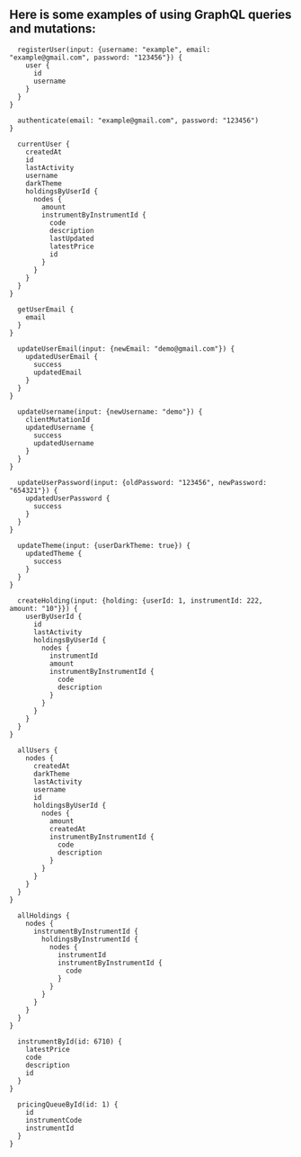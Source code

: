 ## Here is some examples of using GraphQL queries and mutations:

```mutation registerUser {
  registerUser(input: {username: "example", email: "example@gmail.com", password: "123456"}) {
    user {
      id
      username
    }
  }
}
```

```query authenticate {
  authenticate(email: "example@gmail.com", password: "123456")
}
```

```query currentUser {
  currentUser {
    createdAt
    id
    lastActivity
    username
    darkTheme
    holdingsByUserId {
      nodes {
        amount
        instrumentByInstrumentId {
          code
          description
          lastUpdated
          latestPrice
          id
        }
      }
    }
  }
}
```

```query getUserEmail {
  getUserEmail {
    email
  }
}
```

```mutation updateUserEmail {
  updateUserEmail(input: {newEmail: "demo@gmail.com"}) {
    updatedUserEmail {
      success
      updatedEmail
    }
  }
}
```

```mutation updateUsername {
  updateUsername(input: {newUsername: "demo"}) {
    clientMutationId
    updatedUsername {
      success
      updatedUsername
    }
  }
}
```

```mutation updateUserPassword {
  updateUserPassword(input: {oldPassword: "123456", newPassword: "654321"}) {
    updatedUserPassword {
      success
    }
  }
}
```

```mutation updateTheme {
  updateTheme(input: {userDarkTheme: true}) {
    updatedTheme {
      success
    }
  }
}
```

```mutation createHolding {
  createHolding(input: {holding: {userId: 1, instrumentId: 222, amount: "10"}}) {
    userByUserId {
      id
      lastActivity
      holdingsByUserId {
        nodes {
          instrumentId
          amount
          instrumentByInstrumentId {
            code
            description
          }
        }
      }
    }
  }
}
```

```query allUsers {
  allUsers {
    nodes {
      createdAt
      darkTheme
      lastActivity
      username
      id
      holdingsByUserId {
        nodes {
          amount
          createdAt
          instrumentByInstrumentId {
            code
            description
          }
        }
      }
    }
  }
}
```

```query allHoldings {
  allHoldings {
    nodes {
      instrumentByInstrumentId {
        holdingsByInstrumentId {
          nodes {
            instrumentId
            instrumentByInstrumentId {
              code
            }
          }
        }
      }
    }
  }
}
```

```query MFAPrice {
  instrumentById(id: 6710) {
    latestPrice
    code
    description
    id
  }
}
```

```query PricingQueue {
  pricingQueueById(id: 1) {
    id
    instrumentCode
    instrumentId
  }
}
```